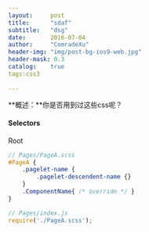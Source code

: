 ```yaml
---
layout:     post
title:      "sdaf"
subtitle:   "dsg"
date:       2016-07-04
author:     "ComradeXu"
header-img: "img/post-bg-ios9-web.jpg"
header-mask: 0.3
catalog:    true
tags:css3
    
---
```


**概述：**你是否用到过这些css呢？

#### Selectors

Root

```scss
// Pages/PageA.scss
#PageA {
    .pagelet-name {
        .pagelet-descendent-name {}
    }
    .ComponentName{ /* override */ }
}
```

```javascript
// Pages/index.js
require('./PageA.scss');
```